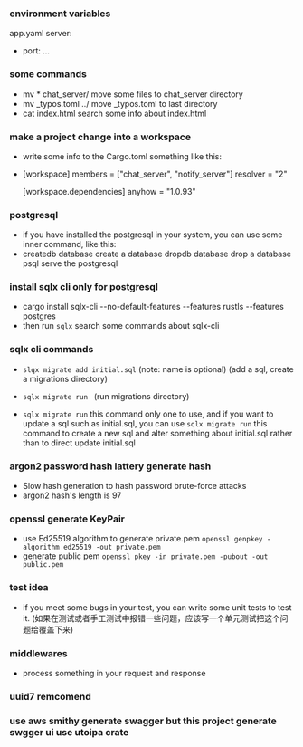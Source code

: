 ### environment variables
app.yaml
server:
 - port:
 ...

### some commands
- mv * chat_server/   move some files to chat_server directory
- mv _typos.toml ../  move _typos.toml to last directory
- cat index.html  search some info about index.html

### make a project change into a workspace
- write some info to the Cargo.toml something like this:
- [workspace]
  members = ["chat_server", "notify_server"]
  resolver = "2"

  [workspace.dependencies]
  anyhow = "1.0.93"

### postgresql
- if you have installed the postgresql in your system, you can use some inner command, like this:
- createdb database   create a database
  dropdb database     drop a database
  psql                serve the postgresql

### install sqlx cli only for postgresql
- cargo install sqlx-cli --no-default-features --features rustls --features postgres
- then run ```sqlx```   search some commands about sqlx-cli

### sqlx cli commands
- ```slqx migrate add initial.sql```
  (note: name is optional)    (add a sql, create a migrations directory)

- ```sqlx migrate run ``` (run migrations directory)

- `sqlx migrate run` this command only one to use, and if you want to update a sql such as
   initial.sql,  you can use `sqlx migrate run` this command to create a new sql and alter something
   about initial.sql rather than to direct update initial.sql

### argon2 password hash  lattery generate hash
- Slow hash generation to hash password brute-force attacks
- argon2 hash's length is 97

### openssl generate KeyPair
- use Ed25519 algorithm to generate private.pem `openssl genpkey -algorithm ed25519 -out private.pem`
- generate public pem `openssl pkey -in private.pem -pubout -out public.pem`

### test idea
- if you meet some bugs in your test, you can write some unit tests to test it. (如果在测试或者手工测试中报错一些问题，应该写一个单元测试把这个问题给覆盖下来)

### middlewares
- process something in your request and response

### uuid7 remcomend

### use aws smithy generate swagger but this project generate swgger ui use utoipa crate
